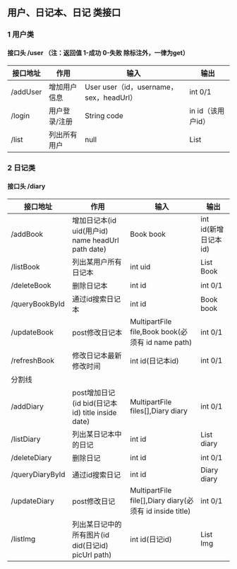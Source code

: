 ## 用户、日记本、日记 类接口
### 1 用户类
#### 接口头 /user  （注：返回值 1-成功 0-失败  除标注外，一律为get）
|接口地址|作用|输入|输出|
|---|---|---|---|
|/addUser|增加用户信息|User user（id，username，sex，headUrl）|int 0/1|
|/login|用户登录/注册|String code|in id（该用户id）|
|/list|列出所有用户|null|List<User>|


### 2 日记类
#### 接口头 /diary
|接口地址|作用|输入|输出|
|---|---|---|---|
|/addBook|增加日记本(id uid(用户id) name headUrl path date)|Book book|int id(新增日记本id)|
|/listBook|列出某用户所有日记本|int uid|List Book|
|/deleteBook|删除日记本|int id|int 0/1|
|/queryBookById|通过id搜索日记本|int id|Book book|
|/updateBook|post修改日记本|MultipartFile file,Book book(必须有 id name path)|int 0/1|
|/refreshBook|修改日记本最新修改时间|int id(日记本id)|int 0/1|
|分割线|||
|/addDiary|post增加日记(id bid(日记本id) title inside date)|MultipartFile files[],Diary diary|int 0/1|
|/listDiary|列出某日记本中的日记|int id|List diary|
|/deleteDiary|删除日记|int id|int 0/1|
|/queryDiaryById|通过id搜索日记|int id|Diary diary|
|/updateDiary|post修改日记|MultipartFile file[],Diary diary(必须有 id inside title)|int 0/1|
|/listImg|列出某日记中的所有图片(id did(日记id) picUrl path)|int id(日记id)|List Img|

